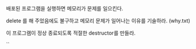 배포된 프로그램을 실행하면 메모리가 문제를 일으킨다.

delete  를 해 주었음에도 불구하고 메모리 문제가 일어나는 이유를 기술하라. (why.txt)

이 프로그램이 정상 종료되도록 적절한 destructor를 만들라.

``